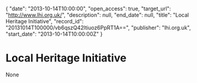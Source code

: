 {
  "date": "2013-10-14T10:00:00", 
  "open_access": true, 
  "target_url": "http://www.lhi.org.uk/", 
  "description": null, 
  "end_date": null, 
  "title": "Local Heritage Initiative", 
  "record_id": "20131014T100000/vb6qszQ42ltiuoz6PpRT1A==", 
  "publisher": "lhi.org.uk", 
  "start_date": "2013-10-14T10:00:00Z"
}

# Local Heritage Initiative

None
